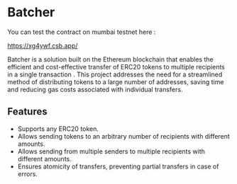# Batcher

You can test the contract on mumbai testnet here :

https://xg4ywf.csb.app/

Batcher is a solution built on the Ethereum blockchain that enables the efficient and cost-effective transfer of ERC20 tokens to multiple recipients in a single transaction . This project addresses the need for a streamlined method of distributing tokens to a large number of addresses, saving time and reducing gas costs associated with individual transfers.

## Features
- Supports any ERC20 token.
- Allows sending tokens to an arbitrary number of recipients with different amounts.
- Allows sending from multiple senders to multiple recipients with different amounts.
- Ensures atomicity of transfers, preventing partial transfers in case of errors.
